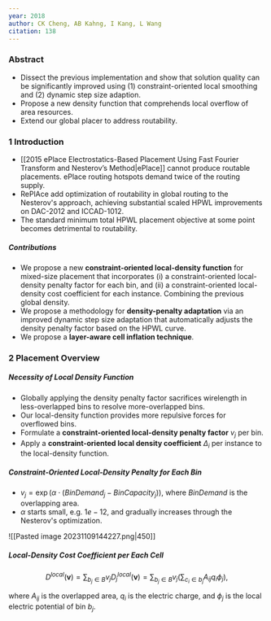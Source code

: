 ```yaml
---
year: 2018
author: CK Cheng, AB Kahng, I Kang, L Wang
citation: 138
---
```

### Abstract

* Dissect the previous implementation and show that solution quality can be significantly improved using (1) constraint-oriented local smoothing and (2) dynamic step size adaption.
* Propose a new density function that comprehends local overflow of area resources.
* Extend our global placer to address routability.

### 1 Introduction

* [[2015 ePlace Electrostatics-Based Placement Using Fast Fourier Transform and Nesterov’s Method|ePlace]] cannot produce routable placements. ePlace routing hotspots demand twice of the routing supply.
* RePlAce add optimization of routability in global routing to the Nesterov's approach, achieving substantial scaled HPWL improvements on DAC-2012 and ICCAD-1012.
* The standard minimum total HPWL placement objective at some point becomes detrimental to routability.

##### Contributions

* We propose a new **constraint-oriented local-density function** for mixed-size placement that incorporates (i) a constraint-oriented local-density penalty factor for each bin, and (ii) a constraint-oriented local-density cost coefficient for each instance. Combining the previous global density.
* We propose a methodology for **density-penalty adaptation** via an improved dynamic step size adaptation that automatically adjusts the density penalty factor based on the HPWL curve.
* We propose a **layer-aware cell inflation technique**.

### 2 Placement Overview

##### Necessity of Local Density Function

* Globally applying the density penalty factor sacrifices wirelength in less-overlapped bins to resolve more-overlapped bins.
* Our local-density function provides more repulsive forces for overflowed bins.
* Formulate a **constraint-oriented local-density penalty factor** $v_j$ per bin.
* Apply a **constraint-oriented local density coefficient** $\Delta_i$ per instance to the local-density function.

##### Constraint-Oriented Local-Density Penalty for Each Bin

* $v_j = \exp(\alpha \cdot (BinDemand_j - BinCapacity_j))$, where $BinDemand$ is the overlapping area.
* $\alpha$ starts small, e.g. $1e-12$, and gradually increases through the Nesterov's optimization.

![[Pasted image 20231109144227.png|450]]

##### Local-Density Cost Coefficient per Each Cell

$$
D^{local}(\mathbf v) = \sum_{b_j \in B}v_jD_j^{local}(\mathbf v)= \sum_{b_j \in B}v_j(\sum_{c_i \in b_j}A_{ij}q_i\phi_j),
$$

where $A_{ij}$ is the overlapped area, $q_i$ is the electric charge, and $\phi_j$ is the local electric potential of bin $b_j$.



